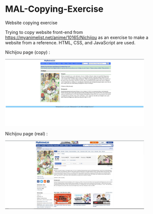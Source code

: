 # MAL-Copying-Exercise
Website copying exercise

Trying to copy website front-end from https://myanimelist.net/anime/10165/Nichijou as an exercise to make a website from a reference. HTML, CSS, and JavaScript are used.

Nichijou page (copy) :

<img src="screenshots/copy.JPG" width="450">

Nichijou page (real) :

<img src="screenshots/real.JPG" width="450">

